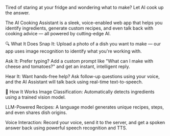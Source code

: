 Tired of staring at your fridge and wondering what to make? Let AI cook up the answer.

The AI Cooking Assistant is a sleek, voice-enabled web app that helps you identify ingredients, generate custom recipes, and even talk back with cooking advice — all powered by cutting-edge AI.

🔍 What It Does Snap It: Upload a photo of a dish you want to make — our app uses image recognition to identify what you're working with.

Ask It: Prefer typing? Add a custom prompt like "What can I make with cheese and tomatoes?" and get an instant, intelligent reply.

Hear It: Want hands-free help? Ask follow-up questions using your voice, and the AI Assistant will talk back using real-time text-to-speech.

🤖 How It Works Image Classification: Automatically detects ingredients using a trained vision model.

LLM-Powered Recipes: A language model generates unique recipes, steps, and even shares dish origins.

Voice Interaction: Record your voice, send it to the server, and get a spoken answer back using powerful speech recognition and TTS.
